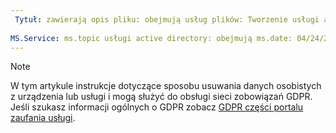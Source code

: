 ```yaml
---
 Tytuł: zawierają opis pliku: obejmują usług plików: Tworzenie usługi active directory: eross msft
 
MS.Service: ms.topic usługi active directory: obejmują ms.date: 04/24/2018 ms.author: lizross ms.custom: dołączanie pliku
---
```


>[!Note] 
> W tym artykule instrukcje dotyczące sposobu usuwania danych osobistych z urządzenia lub usługi i mogą służyć do obsługi sieci zobowiązań GDPR. Jeśli szukasz informacji ogólnych o GDPR zobacz [GDPR części portalu zaufania usługi](https://servicetrust.microsoft.com/ViewPage/GDPRGetStarted).